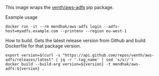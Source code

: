This image wraps the [venth/aws-adfs](https://github.com/venth/aws-adfs) pip package.

Example usage

    docker run -it --rm mendhak/aws-adfs login --adfs-host=myadfs.example.com --printenv --region eu-west-1

How to build. Gets the latest release version from Github and build Dockerfile for that package version.

    export version=$(curl -s "https://api.github.com/repos/venth/aws-adfs/releases/latest" | jq -r '.tag_name' | sed 's/v//')
    docker build --build-arg version=${version} -t mendhak/aws-adfs:${version} .

